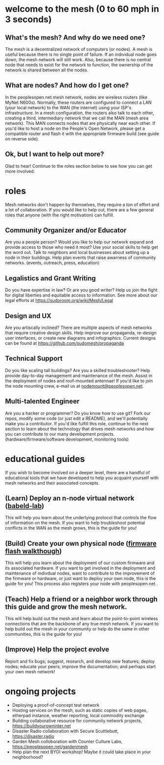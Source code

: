 # welcome to the mesh (0 to 60 mph in 3 seconds)  
## What's the mesh? And why do we need one?  
The mesh is a decentralized network of computers (or nodes). A mesh is useful because there is no single point of failure. If an individual node goes down, the mesh network will still work. Also, because there is no central node that needs to exist for the network to function, the ownership of the network is shared between all the nodes.

## What are nodes? And how do I get one?  
In the peoplesopen.net mesh network, nodes are wireless routers (like MyNet N600s). Normally, these routers are configured to connect a LAN (your local network) to the WAN (the internet) using your ISP's infrastructure. In a mesh configuration, the routers also talk to each other, creating a third, intermediary network that we call the MAN (mesh area network). This MAN connects nodes that are physically near each other. If you'd like to host a node on the People's Open Network, please get a compatible router and flash it with the appropriate firmware build (see guide on reverse side).

## Ok, but I want to help out more?  
Glad to hear! Continue to the roles section below to see how you can get more involved.   

# roles  
Mesh networks don't happen by themselves, they require a ton of effort and a lot of collaboration. If you would like to help out, there are a few general roles that anyone (with the right motivation) can fulfill.  
## Community Organizer and/or Educator  
Are you a people person? Would you like to help our network expand and provide access to those who need it most? Use your social skills to help get the word out. Talk to neighbors and local businesses about setting up a node in their buildings. Help plan events that raise awarness of community networks. (events, outreach, press, education)  
## Legalistics and Grant Writing
Do you have expertise in law? Or are you good writer? Help us join the fight for digital liberties and equitable access to information. See more about our legal efforts at https://sudoroom.org/wiki/Mesh/Legal
## Design and UX
Are you artiscally inclined? There are multiple aspects of mesh networks that require creative design skills. Help improve our propaganda, re-design user interfaces, or create new diagrams and infographics. Current designs can be found at https://github.com/sudomesh/propaganda
## Technical Support   
Do you like scaling tall buildings? Are you a skilled troubleshooter? Help provide day-to-day management and maintenance of the mesh. Assist in the deployment of nodes and roof-mounted antennae! If you'd like to join the node mounting crew, e-mail us at nodemount@peoplesopen.net.
## Multi-talented Engineer  
Are you a hacker or programmer? Do you know how to use git? Fork our repos, modify some code (or just edit a README), and we'll potentially make you a contributor. If you'd like fulfill this role, continue to the next section to learn about the technology that drives mesh networks and how you can contribute to our many development projects. (hardware/firmware/software development, monitoring tools)  
 
# educational guides  
If you wish to become involved on a deeper level, there are a handful of educational tools that we have developed to help you acquaint yourself with mesh networks and their associated concepts.  
   
## (Learn) **Deploy an n-node virtual network ([babeld-lab](https://github.com/sudomesh/babeld-lab))** 
This will help you learn about the underlying protocol that controls the flow of information on the mesh. If you want to help troubleshoot potential conflicts in the WAN as the mesh grows, this is the guide for you!  
## (Build) **Create your own physical node ([firmware flash walkthough](https://sudoroom.org/wiki/Mesh/WalkThrough))**  
This will help you learn about the deployment of our custom firmware and its associated hardware. If you want to get involved in the deployment and maintenance of indivdual nodes, want to contribute to the improvement of the firmware or hardware, or just want to deploy your own node, this is the guide for you! This process also registers your node with peoplesopen.net . 
## (Teach) **Help a friend or a neighbor work through this guide and grow the mesh network.** 
This will help build out the mesh and learn about the point-to-point wireless connections that are the backbone of any true mesh network. If you want to help build out the mesh in your community or help do the same in other communities, this is the guide for you! 
## (Improve) **Help the project evolve** 
Report and fix bugs; suggest, research, and develop new features; deploy nodes; educate your peers; improve the documentation; and perhaps start your own mesh network!
 
# ongoing projects  
* Deploying a proof-of-concept test network 
* Hosting services on the mesh, such as static copies of web pages, etherpad instance, weather reporting, local commodity exchange
* Building collaborative resource for community network projects, https://buildyourowninter.net
* Disaster Radio collaboration with Secure Scuttlebutt, https://disaster.radio 
* Garden Mesh colloboration with Counter Culture Labs, https://peoplesopen.net/gardenmesh 
* Help plan the next BYOI workshop! Maybe it could take place in your neighborhood?
